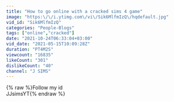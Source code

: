 ```yaml
---
title: "How to go online with a cracked sims 4 game"
image: "https:\/\/i.ytimg.com\/vi\/Sik6MlfmIzQ\/hqdefault.jpg"
vid_id: "Sik6MlfmIzQ"
categories: "People-Blogs"
tags: ["online","cracked"]
date: "2021-10-24T06:33:04+03:00"
vid_date: "2021-05-15T10:09:28Z"
duration: "PT4M2S"
viewcount: "16835"
likeCount: "301"
dislikeCount: "40"
channel: "J SIMS"
---
```

{% raw %}Follow my id<br />JJsimsYT{% endraw %}
